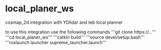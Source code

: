 # local_planer_ws
cosmap_2d integration with YDlidar and teb local planner

to use this integration use the following commands
'''git clone https://...'''
'''cd local_planer_ws'''
'''catkin build'''
'''source devel/setup.bash'''
'''roslaunch launcher supreme_launcher.launch'''
